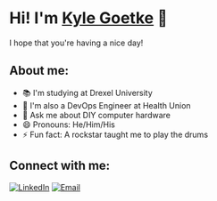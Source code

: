 # Hi! I'm [Kyle Goetke](https://kylegoetke.github.io) 👋
I hope that you're having a nice day!

## About me:
- 📚 I'm studying at Drexel University
- 🚀 I'm also a DevOps Engineer at Health Union
- 💬 Ask me about DIY computer hardware
- 😄 Pronouns: He/Him/His
- ⚡ Fun fact: A rockstar taught me to play the drums

## Connect with me:
<p>
    <a target="_blank" href="http://linkedin.com/in/Kyle-Goetke"><img class="badge" src="https://img.shields.io/badge/LinkedIn-0077B5?style=for-the-badge&logo=linkedin&logoColor=white" alt="LinkedIn"></a>
    <a target="_blank" href="mailto:kyle.goetke@gmail.com"><img class="badge" src="https://img.shields.io/badge/Email-D14836?style=for-the-badge&logo=mail.ru&logoColor=white" alt="Email"></a>
</p>
